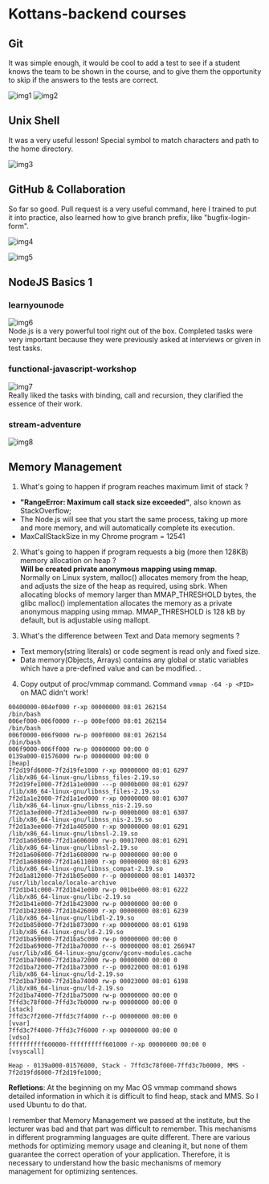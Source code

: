# Kottans-backend courses

## Git
It was simple enough, it would be cool to add a test to see if a student knows the team to be shown in the course, and to give them the opportunity to skip if the answers to the tests are correct.

![img1](https://github.com/Synkevych/kottans-backend/blob/master/task_git/img1.png)
![img2](https://github.com/Synkevych/kottans-backend/blob/master/task_git/img4.png)

## Unix Shell
It was a very useful lesson! Special symbol to match characters and path to the home directory.

![img3](https://github.com/Synkevych/kottans-backend/blob/master/task_unix_shell/img_linux_1.png)

## GitHub & Collaboration
So far so good. Pull request is a very useful command, here I trained to put it into practice, also learned how to give branch prefix, like "bugfix-login-form". 

![img4](https://github.com/Synkevych/kottans-backend/blob/master/task_git-collaboration/img_git_collaboration_1.png)

![img5](https://github.com/Synkevych/kottans-backend/blob/master/task_git-collaboration/img_git_collaboration_2.png)  

## NodeJS Basics 1
### learnyounode
![img6](https://github.com/Synkevych/kottans-backend/blob/master/node_basic_1/learnyounode/node_basic_1.png)   
Node.js is a very powerful tool right out of the box.
Completed tasks were very important because they were previously asked at interviews or given in test tasks.

### functional-javascript-workshop
![img7](https://github.com/Synkevych/kottans-backend/blob/master/node_basic_1/functional-javascript-workshop/fjw-img.png)   
Really liked the tasks with binding, call and recursion, they clarified the essence of their work.   

### stream-adventure
![img8](https://github.com/Synkevych/kottans-backend/blob/master/node_basic_1/stream-adventure/st-img.png)

## Memory Management
1. What's going to happen if program reaches maximum limit of stack ? 
- **"RangeError: Maximum call stack size exceeded"**, also known as StackOverflow;
- The Node.js will see that you start the same process, taking up more and more memory, and will automatically complete its execution.
- MaxCallStackSize in my Chrome program = 12541

2. What's going to happen if program requests a big (more then 128KB) memory allocation on heap ?   
**Will be created private anonymous mapping using mmap**.   
Normally on Linux system, malloc() allocates memory from the heap, and adjusts the size of the heap as required, using sbrk. When allocating blocks of memory larger than MMAP_THRESHOLD bytes, the glibc malloc() implementation allocates the memory as a private anonymous mapping using mmap. MMAP_THRESHOLD is 128 kB by default, but is adjustable using mallopt.

3. What's the difference between Text and Data memory segments ?
- Text memory(string literals) or code segment is read only and fixed size.
- Data memory(Objects, Arrays) contains any global or static variables which have a pre-defined value and can be modified. .

4. Copy output of proc/vmmap command. 
Command ```vmmap -64 -p <PID>``` on MAC didn't work!
```
00400000-004ef000 r-xp 00000000 08:01 262154                             /bin/bash
006ef000-006f0000 r--p 000ef000 08:01 262154                             /bin/bash
006f0000-006f9000 rw-p 000f0000 08:01 262154                             /bin/bash
006f9000-006ff000 rw-p 00000000 00:00 0 
0139a000-01576000 rw-p 00000000 00:00 0                                  [heap]
7f2d19fd6000-7f2d19fe1000 r-xp 00000000 08:01 6297                       /lib/x86_64-linux-gnu/libnss_files-2.19.so
7f2d19fe1000-7f2d1a1e0000 ---p 0000b000 08:01 6297                       /lib/x86_64-linux-gnu/libnss_files-2.19.so
7f2d1a1e2000-7f2d1a1ed000 r-xp 00000000 08:01 6307                       /lib/x86_64-linux-gnu/libnss_nis-2.19.so
7f2d1a3ed000-7f2d1a3ee000 rw-p 0000b000 08:01 6307                       /lib/x86_64-linux-gnu/libnss_nis-2.19.so
7f2d1a3ee000-7f2d1a405000 r-xp 00000000 08:01 6291                       /lib/x86_64-linux-gnu/libnsl-2.19.so
7f2d1a605000-7f2d1a606000 rw-p 00017000 08:01 6291                       /lib/x86_64-linux-gnu/libnsl-2.19.so
7f2d1a606000-7f2d1a608000 rw-p 00000000 00:00 0 
7f2d1a608000-7f2d1a611000 r-xp 00000000 08:01 6293                       /lib/x86_64-linux-gnu/libnss_compat-2.19.so
7f2d1a812000-7f2d1b05e000 r--p 00000000 08:01 140372                     /usr/lib/locale/locale-archive
7f2d1b41c000-7f2d1b41e000 rw-p 001be000 08:01 6222                       /lib/x86_64-linux-gnu/libc-2.19.so
7f2d1b41e000-7f2d1b423000 rw-p 00000000 00:00 0 
7f2d1b423000-7f2d1b426000 r-xp 00000000 08:01 6239                       /lib/x86_64-linux-gnu/libdl-2.19.so
7f2d1b850000-7f2d1b873000 r-xp 00000000 08:01 6198                       /lib/x86_64-linux-gnu/ld-2.19.so
7f2d1ba59000-7f2d1ba5c000 rw-p 00000000 00:00 0 
7f2d1ba69000-7f2d1ba70000 r--s 00000000 08:01 266947                     /usr/lib/x86_64-linux-gnu/gconv/gconv-modules.cache
7f2d1ba70000-7f2d1ba72000 rw-p 00000000 00:00 0 
7f2d1ba72000-7f2d1ba73000 r--p 00022000 08:01 6198                       /lib/x86_64-linux-gnu/ld-2.19.so
7f2d1ba73000-7f2d1ba74000 rw-p 00023000 08:01 6198                       /lib/x86_64-linux-gnu/ld-2.19.so
7f2d1ba74000-7f2d1ba75000 rw-p 00000000 00:00 0 
7ffd3c78f000-7ffd3c7b0000 rw-p 00000000 00:00 0                          [stack]
7ffd3c7f2000-7ffd3c7f4000 r--p 00000000 00:00 0                          [vvar]
7ffd3c7f4000-7ffd3c7f6000 r-xp 00000000 00:00 0                          [vdso]
ffffffffff600000-ffffffffff601000 r-xp 00000000 00:00 0                  [vsyscall]     
```
```
Heap - 0139a000-01576000, Stack - 7ffd3c78f000-7ffd3c7b0000, MMS - 7f2d19fd6000-7f2d19fe1000;
```
**Refletions**: 
At the beginning on my Mac OS vmmap command shows detailed information in which it is difficult to find heap, stack and MMS. So I used Ubuntu to do that.

I remember that Memory Management we passed at the institute, but the lecturer was bad and that part was difficult to remember. This mechanisms in different programming languages are quite different. There are various methods for optimizing memory usage and cleaning it, but none of them guarantee the correct operation of your application. Therefore, it is necessary to understand how the basic mechanisms of memory management for optimizing sentences.
